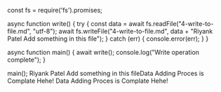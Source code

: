 const fs = require('fs').promises;

async function write() {
try {
const data = await fs.readFile("4-write-to-file.md", "utf-8");
await fs.writeFile("4-write-to-file.md", data + "Riyank Patel Add something in this file");
} catch (err) {
console.error(err);
}
}

async function main() {
await write();
console.log("Write operation complete");
}

main();
Riyank Patel Add something in this fileData Adding Proces is Complate Hehe! Data Adding Proces is Complate Hehe!